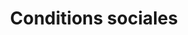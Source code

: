 ---
title: Conditions sociales
longTitle: 'Conditions sociales'
tags:
- gccommon
french:
- "[[Social conditions]]"
---